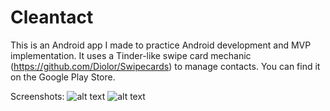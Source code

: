 # Cleantact
This is an Android app I made to practice Android development and MVP implementation. It uses a Tinder-like swipe card mechanic (https://github.com/Diolor/Swipecards) to manage contacts. You can find it on the Google Play Store.

Screenshots:
![alt text](https://i.imgur.com/kXgSdQv.png)
![alt text](https://i.imgur.com/YsKNHkP.png)
